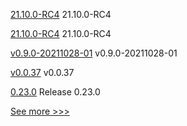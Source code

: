 
[21.10.0-RC4](https://github.com/hyperledger/besu/releases/tag/21.10.0-RC4) 21.10.0-RC4

[21.10.0-RC4](https://github.com/hyperledger/besu-docs/releases/tag/21.10.0-RC4) 21.10.0-RC4

[v0.9.0-20211028-01](https://github.com/hyperledger/firefly-tokens-erc1155/releases/tag/v0.9.0-20211028-01) v0.9.0-20211028-01

[v0.0.37](https://github.com/hyperledger/firefly-cli/releases/tag/v0.0.37) v0.0.37

[0.23.0](https://github.com/hyperledger/aries-vcx/releases/tag/0.23.0) Release 0.23.0


[See more >>>](https://start-here.hyperledger.org/releases)
